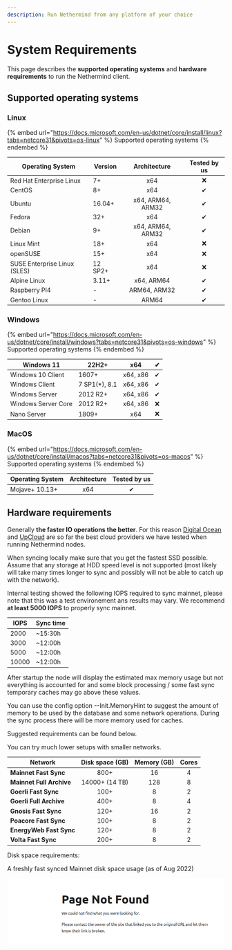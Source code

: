 ```yaml
---
description: Run Nethermind from any platform of your choice
---
```


# System Requirements

This page describes the **supported operating systems** and **hardware requirements** to run the Nethermind client.&#x20;

## Supported operating systems

### Linux

{% embed url="https://docs.microsoft.com/en-us/dotnet/core/install/linux?tabs=netcore31&pivots=os-linux" %}
Supported operating systems
{% endembed %}

| Operating System             | Version |    Architecture   | Tested by us |
| ---------------------------- | ------- | :---------------: | :----------: |
| Red Hat Enterprise Linux     | 7+      |        x64        |       ❌      |
| CentOS                       | 8+      |        x64        |       ✔      |
| Ubuntu                       | 16.04+  | x64, ARM64, ARM32 |       ✔      |
| Fedora                       | 32+     |        x64        |       ✔      |
| Debian                       | 9+      | x64, ARM64, ARM32 |       ✔      |
| Linux Mint                   | 18+     |        x64        |       ❌      |
| openSUSE                     | 15+     |        x64        |       ❌      |
| SUSE Enterprise Linux (SLES) | 12 SP2+ |        x64        |       ❌      |
| Alpine Linux                 | 3.11+   |     x64, ARM64    |       ✔      |
| Raspberry PI4                | -       |    ARM64, ARM32   |       ✔      |
| Gentoo Linux                 | -       |       ARM64       |       ✔      |

### Windows

{% embed url="https://docs.microsoft.com/en-us/dotnet/core/install/windows?tabs=netcore31&pivots=os-windows" %}
Supported operating systems
{% endembed %}

| Windows 11          | 22H2+          |    x64   |  ✔  |
| ------------------- | -------------- | :------: | :-: |
| Windows 10 Client   | 1607+          | x64, x86 |  ✔  |
| Windows Client      | 7 SP1(\*), 8.1 | x64, x86 |  ✔  |
| Windows Server      | 2012 R2+       | x64, x86 |  ✔  |
| Windows Server Core | 2012 R2+       | x64, x86 |  ❌  |
| Nano Server         | 1809+          |    x64   |  ❌  |

### MacOS

{% embed url="https://docs.microsoft.com/en-us/dotnet/core/install/macos?tabs=netcore31&pivots=os-macos" %}
Supported operating systems
{% endembed %}

| Operating System | Architect**ure** | **Tested by us** |
| ---------------- | :--------------: | :--------------: |
| Mojave+ 10.13+   |        x64       |         ✔        |

## Hardware requirements

Generally **the faster IO operations the better**. For this reason [Digital Ocean](https://www.digitalocean.com/) and [UpCloud](https://upcloud.com/) are so far the best cloud providers we have tested when running Nethermind nodes.

When syncing locally make sure that you get the fastest SSD possible. Assume that any storage at HDD speed level is not supported (most likely will take many times longer to sync and possibly will not be able to catch up with the network).

Internal testing showed the following IOPS required to sync mainnet, please note that this was a test environement ans results may vary. We recommend **at least 5000 IOPS** to properly sync mainnet. &#x20;

| IOPS  | Sync time |
| ----- | --------- |
| 2000  | \~15:30h  |
| 3000  | \~12:00h  |
| 5000  | \~12:00h  |
| 10000 | \~12:00h  |

After startup the node will display the estimated max memory usage but not everything is accounted for and some block processing / some fast sync temporary caches may go above these values.

You can use the config option --Init.MemoryHint to suggest the amount of memory to be used by the database and some network operations. During the sync process there will be more memory used for caches.

Suggested requirements can be found below.

You can try much lower setups with smaller networks.

| Network                  | Disk space (GB) | Memory (GB) | Cores |
| ------------------------ | :-------------: | :---------: | :---: |
| **Mainnet Fast Sync**    |       800+      |      16     |   4   |
| **Mainnet Full Archive** |  14000+ (14 TB) |     128     |   8   |
| **Goerli Fast Sync**     |       100+      |      8      |   2   |
| **Goerli Full Archive**  |       400+      |      8      |   4   |
| **Gnosis Fast Sync**     |       120+      |      16     |   2   |
| **Poacore Fast Sync**    |       100+      |      8      |   2   |
| **EnergyWeb Fast Sync**  |       120+      |      8      |   2   |
| **Volta Fast Sync**      |       200+      |      8      |   2   |

Disk space requirements:

A freshly fast synced Mainnet disk space usage (as of Aug 2022)

![](../.gitbook/assets/image.png)
